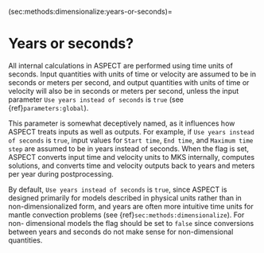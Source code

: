 (sec:methods:dimensionalize:years-or-seconds)=
# Years or seconds?

All internal calculations in ASPECT are performed using time units of seconds.
Input quantities with units of time or velocity are assumed to be in seconds or meters per second, and output quantities with units of time or velocity will also be in seconds or meters per second, unless the input parameter `Use years instead of seconds` is `true` (see {ref}`parameters:global`).

This parameter is somewhat deceptively named, as it influences how ASPECT treats inputs as well as outputs.
For example, if `Use years instead of seconds` is `true`, input values for `Start time`, `End time`, and `Maximum time step` are assumed to be in years instead of seconds.
When the flag is set, ASPECT converts input time and velocity units to MKS internally, computes solutions, and converts time and velocity outputs back to years and meters per year during postprocessing.

By default, `Use years instead of seconds` is `true`, since ASPECT is designed primarily for models described in physical units rather than in non-dimensionalized form, and years are often more intuitive time units for mantle convection problems (see {ref}`sec:methods:dimensionalize`).
For non- dimensional models the flag should be set to `false` since conversions between years and seconds do not make sense for non-dimensional quantities.
